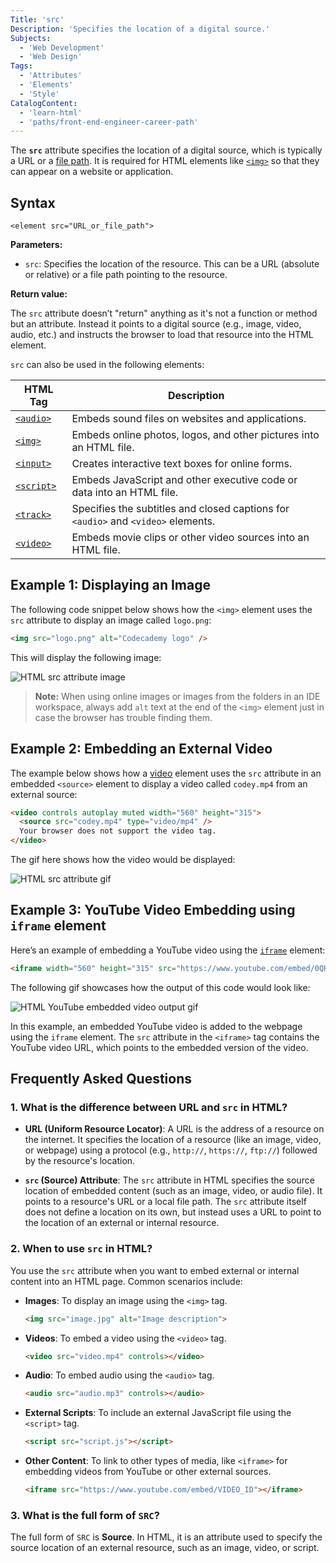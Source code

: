 ```yaml
---
Title: 'src'
Description: 'Specifies the location of a digital source.'
Subjects:
  - 'Web Development'
  - 'Web Design'
Tags:
  - 'Attributes'
  - 'Elements'
  - 'Style'
CatalogContent:
  - 'learn-html'
  - 'paths/front-end-engineer-career-path'
---
```


The **`src`** attribute specifies the location of a digital source, which is typically a URL or a [file path](https://www.codecademy.com/resources/docs/html/file-paths). It is required for HTML elements like [`<img>`](https://www.codecademy.com/resources/docs/html/elements/img) so that they can appear on a website or application.

## Syntax

```pseudo
<element src="URL_or_file_path">
```

**Parameters:**

- `src`: Specifies the location of the resource. This can be a URL (absolute or relative) or a file path pointing to the resource.

**Return value:**

The `src` attribute doesn’t "return" anything as it's not a function or method but an attribute. Instead it points to a digital source (e.g., image, video, audio, etc.) and instructs the browser to load that resource into the HTML element.

`src` can also be used in the following elements:

| HTML Tag                                                                     | Description                                                                       |
| ---------------------------------------------------------------------------- | --------------------------------------------------------------------------------- |
| [`<audio>`](https://www.codecademy.com/resources/docs/html/elements/audio)   | Embeds sound files on websites and applications.                                  |
| [`<img>`](https://www.codecademy.com/resources/docs/html/images)             | Embeds online photos, logos, and other pictures into an HTML file.                |
| [`<input>`](https://www.codecademy.com/resources/docs/html/elements/input)   | Creates interactive text boxes for online forms.                                  |
| [`<script>`](https://www.codecademy.com/resources/docs/html/elements/script) | Embeds JavaScript and other executive code or data into an HTML file.             |
| [`<track>`](https://www.codecademy.com/resources/docs/html/elements/track)   | Specifies the subtitles and closed captions for `<audio>` and `<video>` elements. |
| [`<video>`](https://www.codecademy.com/resources/docs/html/elements/video)   | Embeds movie clips or other video sources into an HTML file.                      |

## Example 1: Displaying an Image

The following code snippet below shows how the `<img>` element uses the `src` attribute to display an image called `logo.png`:

```html
<img src="logo.png" alt="Codecademy logo" />
```

This will display the following image:

![HTML src attribute image](https://raw.githubusercontent.com/Codecademy/docs/main/media/html-attribute-src-img.png)

> **Note:** When using online images or images from the folders in an IDE workspace, always add `alt` text at the end of the `<img>` element just in case the browser has trouble finding them.

## Example 2: Embedding an External Video

The example below shows how a [video](https://www.codecademy.com/resources/docs/html/videos) element uses the `src` attribute in an embedded `<source>` element to display a video called `codey.mp4` from an external source:

```html
<video controls autoplay muted width="560" height="315">
  <source src="codey.mp4" type="video/mp4" />
  Your browser does not support the video tag.
</video>
```

The gif here shows how the video would be displayed:

![HTML src attribute gif](https://raw.githubusercontent.com/Codecademy/docs/main/media/html-src-attribute-video.gif)

## Example 3: YouTube Video Embedding using `iframe` element

Here’s an example of embedding a YouTube video using the [`iframe`](https://www.codecademy.com/resources/docs/html/elements/iframe) element:

```html
<iframe width="560" height="315" src="https://www.youtube.com/embed/0QHaxrUkSEU?list=PLFzsFUO-y0HCyF0smKSi0WMhbMR2mqz2V" frameborder="0" allow="accelerometer; autoplay; encrypted-media; gyroscope; picture-in-picture" allowfullscreen></iframe>
```

The following gif showcases how the output of this code would look like:

![HTML YouTube embedded video output gif](https://raw.githubusercontent.com/Codecademy/docs/main/media/youtube-embedded-video-output)

In this example, an embedded YouTube video is added to the webpage using the `iframe` element. The `src` attribute in the `<iframe>` tag contains the YouTube video URL, which points to the embedded version of the video.

## Frequently Asked Questions

### 1. What is the difference between URL and `src` in HTML?

- **URL (Uniform Resource Locator)**: A URL is the address of a resource on the internet. It specifies the location of a resource (like an image, video, or webpage) using a protocol (e.g., `http://`, `https://`, `ftp://`) followed by the resource's location.
  
- **`src` (Source) Attribute**: The `src` attribute in HTML specifies the source location of embedded content (such as an image, video, or audio file). It points to a resource's URL or a local file path. The `src` attribute itself does not define a location on its own, but instead uses a URL to point to the location of an external or internal resource.

### 2. When to use `src` in HTML?

You use the `src` attribute when you want to embed external or internal content into an HTML page. Common scenarios include:

- **Images**: To display an image using the `<img>` tag.
  ```html
  <img src="image.jpg" alt="Image description">
  ```

- **Videos**: To embed a video using the `<video>` tag.
  ```html
  <video src="video.mp4" controls></video>
  ```

- **Audio**: To embed audio using the `<audio>` tag.
  ```html
  <audio src="audio.mp3" controls></audio>
  ```

- **External Scripts**: To include an external JavaScript file using the `<script>` tag.
  ```html
  <script src="script.js"></script>
  ```

- **Other Content**: To link to other types of media, like `<iframe>` for embedding videos from YouTube or other external sources.
  ```html
  <iframe src="https://www.youtube.com/embed/VIDEO_ID"></iframe>
  ```

### 3. What is the full form of `SRC`?

The full form of `SRC` is **Source**. In HTML, it is an attribute used to specify the source location of an external resource, such as an image, video, or script.
